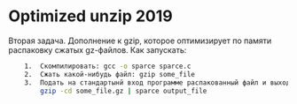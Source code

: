 #  Optimized unzip 2019
Вторая задача. Дополнение к gzip, которое оптимизирует по памяти распаковку сжатых gz-файлов.
Как запускать:
~~~bash
    1.	Скомпилировать: gcc -o sparce sparce.c
    2.  Сжать какой-нибудь файл: gzip some_file
    3.  Подать на стандартынй вход программе распакованный файл и выходной файл, как аргумент: 
        gzip -cd some_file.gz | sparce output_file
~~~

